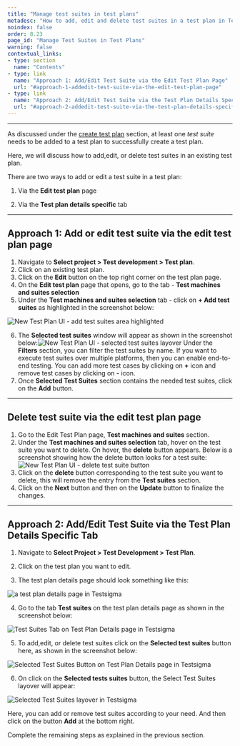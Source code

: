 ```yaml
---
title: "Manage test suites in test plans"
metadesc: "How to add, edit and delete test suites in a test plan in Testsigma. "
noindex: false
order: 8.23
page_id: "Manage Test Suites in Test Plans"
warning: false
contextual_links:
- type: section
  name: "Contents" 
- type: link
  name: "Approach 1: Add/Edit Test Suite via the Edit Test Plan Page"
  url: "#approach-1-addedit-test-suite-via-the-edit-test-plan-page"
- type: link
  name: "Approach 2: Add/Edit Test Suite via the Test Plan Details Specific Tab"
  url: "#approach-2-addedit-test-suite-via-the-test-plan-details-specific-tab"
---
```


---

As discussed under the [create test plan](http://localhost:8000/docs/test-management/test-plans/overview/#steps-to-create-a-test-plan) section, at least one *test suite* needs to be added to a test plan to successfully create a test plan.

Here, we will discuss how to add,edit, or delete test suites in an existing test plan.

There are two ways to add or edit a test suite in a test plan:

1. Via the **Edit test plan** page

2. Via the **Test plan details specific** tab

---
## **Approach 1: Add or edit test suite via the edit test plan page**

1. Navigate to **Select project > Test development > Test plan**.
2. Click on an existing test plan.
3. Click on the **Edit** button on the top right corner on the test plan page.
4. On the **Edit test plan** page that opens, go to the tab - **Test machines and suites selection**
5. Under the **Test machines and suites selection** tab - click on **+ Add test suites** as highlighted in the screenshot below:

![New Test Plan UI - add test suites area highlighted](https://s3.amazonaws.com/static-docs.testsigma.com/new_images/test-management/test-plans/overview/edit_test_suite.png)

6. The **Selected test suites** window will appear as shown in the screenshot below:![New Test Plan UI - selected test suites layover](https://s3.amazonaws.com/static-docs.testsigma.com/new_images/test-management/test-plans/manage-test-suites/new-test-plan-ui-selected-test-suites-layover.png) Under the **Filters** section, you can filter the test suites by name. If you want to execute test suites over multiple platforms, then you can enable end-to-end testing. You can add more test cases by clicking on **+** icon and remove test cases by clicking on **-** icon.
7. Once **Selected Test Suites** section contains the needed test suites, click on the **Add** button.

---

## **Delete test suite via the edit test plan page**

1. Go to the Edit Test Plan page, **Test machines and suites** section.
2. Under the **Test machines and suites selection** tab, hover on the test suite you want to delete. On hover, the **delete** button appears. Below is a screenshot showing how the delete button looks for a test suite:
![New Test Plan UI - delete test suite button](https://s3.amazonaws.com/static-docs.testsigma.com/new_images/test-management/test-plans/manage-test-suites/new-test-plan-ui-delete-test-suite-button.png)
3. Click on the **delete** button corresponding to the test suite you want to delete, this will remove the entry from the **Test suites** section.
4. Click on the **Next** button and then on the **Update** button to finalize the changes.

---
## **Approach 2: Add/Edit Test Suite via the Test Plan Details Specific Tab**

1. Navigate to **Select Project > Test Development > Test Plan**.

2. Click on the test plan you want to edit.

3. The test plan details page should look something like this:

![a test plan details page in Testsigma](https://docs.testsigma.com/images/manage-test-suites/test-plan-details-page-testsigma.png)

4. Go to the tab **Test suites** on the test plan details page as shown in the screenshot below:

![Test Suites Tab on Test Plan Details page in Testsigma](https://docs.testsigma.com/images/manage-test-suites/test-suites-tab-test-plan-details-page-testsigma.png)

5. To add,edit, or delete test suites click on the **Selected test suites** button here, as shown in the screenshot below:

![Selected Test Suites Button on Test Plan Details page in Testsigma](https://docs.testsigma.com/images/manage-test-suites/selected-test-suites-button-test-plan-details-page-testsigma.png)

6. On click on the **Selected tests suites** button, the Select Test Suites layover will appear:

![Selected Test Suites layover in Testsigma](https://docs.testsigma.com/images/manage-test-suites/selected-test-suites-layover-testsigma.png)

Here, you can add or remove test suites according to your need. And then click on the button **Add** at the bottom right.

Complete the remaining steps as explained in the previous section.
